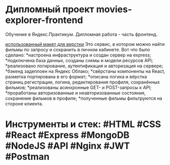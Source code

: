 # Дипломный проект movies-explorer-frontend

Обучение в Яндекс.Практикум. Дипломная работа - часть фронтенд.

[использованный макет для верстки](https://disk.yandex.ru/d/wIaogTtMyw_BQg)
Это сервис, в котором можно найти фильмы по запросу и сохранить в личном кабинете.
Вот что было сделано:
*настроена инфраструктура и создан сервер на express;
*подключена база данных, созданы схемы и модели ресурсов API;
*реализовано логирование, аутентификация и авторизация на сервере;
*бэкенд задеплоен на Яндекс Облако;
*свёрстаны компоненты на React, разметка портирована в его формат;
*описана логика и вёрстка страниц регистрации, логина, редактирования профиля, сохранённых фильмов;
*реализованы асинхронные GET- и POST-запросы к API;
*проработаны авторизованные и неавторизованные состояния, сохранение фильмов в профиле;
*полученные фильмы фильтруются на стороне клиента.

# Инструменты и стек: #HTML #CSS #React #Express #MongoDB #NodeJS #API  #Nginx #JWT #Postman
